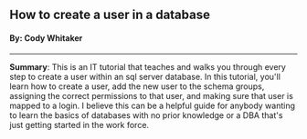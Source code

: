 ## How to create a user in a database
#### By: Cody Whitaker
---

**Summary**: This is an IT tutorial that teaches and walks you through every step to create a user within an sql server database. In this tutorial, you'll learn how to create a user, add the new user to the schema groups, assigning the correct permissions to that user, and making sure that user is mapped to a login. I believe this can be a helpful guide for anybody wanting to learn the basics of databases with no prior knowledge or a DBA that's just getting started in the work force. 
